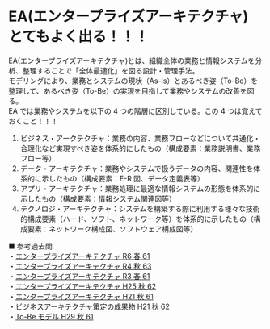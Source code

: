 # EA(エンタープライズアーキテクチャ)　とてもよく出る！！！

EA(エンタープライズアーキテクチャ)とは、組織全体の業務と情報システムを分析、整理することで「全体最適化」を図る設計・管理手法。  
モデリングにより、業務とシステムの現状（As-Is）とあるべき姿（To-Be）を整理して、あるべき姿（To-Be）の実現を目指して業務やシステムの改善を図る。  
EA では業務やシステムを以下の 4 つの階層に区別している。この 4 つは覚えておくこと！！！

1. ビジネス・アークテクチャ：業務の内容、業務フローなどについて共通化・合理化など実現すべき姿を体系的にしたもの（構成要素：業務説明書、業務フロー等）
2. データ・アーキテクチャ：業務やシステムで扱うデータの内容、関連性を体系的に示したもの（構成要素：E-R 図、データ定義表等）
3. アプリ・アーキテクチャ：業務処理に最適な情報システムの形態を体系的に示したもの（構成要素：情報システム関連図等）
4. テクノロジ・アーキテクチャ：システムを構築する際に利用する様々な技術的構成要素（ハード、ソフト、ネットワーク等）を体系的に示したもの（構成要素：ネットワーク構成図、ソフトウェア構成図等）

■ 参考過去問  
・[エンタープライズアーキテクチャ R6 春 61](https://www.ap-siken.com/kakomon/06_haru/q61.html)  
・[エンタープライズアーキテクチャ R4 秋 63](https://www.ap-siken.com/kakomon/04_aki/q63.html)  
・[エンタープライズアーキテクチャ R3 春 61](https://www.ap-siken.com/kakomon/03_haru/q61.html)  
・[エンタープライズアーキテクチャ H25 秋 62](https://www.ap-siken.com/kakomon/25_aki/q62.html)  
・[エンタープライズアーキテクチャ H21 秋 61](https://www.ap-siken.com/kakomon/21_aki/q61.html)  
・[ビジネスアーキテクチャ策定の成果物 H21 秋 62](https://www.ap-siken.com/kakomon/21_aki/q62.html)  
・[To-Be モデル H29 秋 61](https://www.ap-siken.com/kakomon/29_aki/q61.html)
